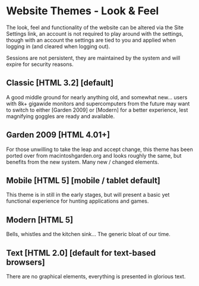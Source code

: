 # Website Themes - Look & Feel
The look, feel and functionality of the website can be altered via the Site Settings link, an account is not required to play around with the settings, though with an account the settings are tied to you and applied when logging in (and cleared when logging out).

Sessions are not persistent, they are maintained by the system and will expire for security reasons.

## Classic [HTML 3.2] [default]
A good middle ground for nearly anything old, and somewhat new... users with 8k+ gigawide monitors and supercomputers from the future may want to switch to either [Garden 2009] or [Modern] for a better experience, lest magnifying goggles are ready and available.

## Garden 2009 [HTML 4.01+]
For those unwilling to take the leap and accept change, this theme has been ported over from macintoshgarden.org and looks roughly the same, but benefits from the new system. Many new / changed elements.

## Mobile [HTML 5] [mobile / tablet default]
This theme is in still in the early stages, but will present a basic yet functional experience for hunting applications and games.

## Modern [HTML 5]
Bells, whistles and the kitchen sink... The generic bloat of our time.

## Text [HTML 2.0] [default for text-based browsers]
There are no graphical elements, everything is presented in glorious text.
